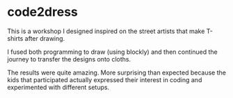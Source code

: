 # code2dress

This is a workshop I designed inspired on the street artists that make T-shirts after drawing.

I fused both programming to draw (using blockly) and then continued the journey to transfer the designs onto cloths.

The results were quite amazing. More surprising than expected because the kids that participated actually expressed their interest in coding and experimented with different setups.
